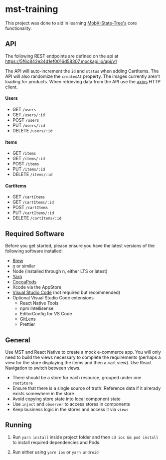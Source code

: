 # mst-training

This project was done to aid in learning [MobX-State-Tree's](https://mobx-state-tree.js.org/intro/philosophy) core functionality.

## API

The following REST endpoints are defined on the api at https://5f6c842e34d1ef0016d58307.mockapi.io/api/v1

The API will auto-increment the `id` and `status` when adding CartItems. The API will also randomize the `createdAt` property. The images currently aren't loading for products. When retrieving data from the API use the [axios](https://www.npmjs.com/package/axios) HTTP client.

#### Users

- GET `/users`
- GET `/users/:id`
- POST `/users`
- PUT `/users/:id`
- DELETE `/users/:id`

#### Items

- GET `/items`
- GET `/items/:id`
- POST `/items`
- PUT `/items/:id`
- DELETE `/items/:id`

#### CartItems

- GET `/cartItems`
- GET `/cartItems/:id`
- POST `/cartItems`
- PUT `/cartItems/:id`
- DELETE `/cartItems/:id`

## Required Software

Before you get started, please ensure you have the latest versions of the following software installed:

- [Brew](https://brew.sh/)
- [n](https://github.com/tj/n) or similar
- Node (installed through n, either LTS or latest)
- [Yarn](https://classic.yarnpkg.com/en/)
- [CocoaPods](https://formulae.brew.sh/formula/cocoapods)
- Xcode via the AppStore
- [Visual Studio Code](https://code.visualstudio.com/) (not required but recommended)
- Optional Visual Studio Code extensions
  - React Native Tools
  - npm Intellisense
  - EditorConfig for VS Code
  - GitLens
  - Prettier

## General

Use MST and React Native to create a mock e-commerce app. You will only need to build the views necessary to complete the requirements (perhaps a view for the store displaying the items and then a cart view). Use React Navigation to switch between views.

- There should be a store for each resource, grouped under one `rootStore`
- Ensure that there is a single source of truth: Reference data if it alrerady exists somewhere in the store
- Avoid copying store state into local component state
- Use `inject` and `observer` to access stores in components
- Keep business logic in the stores and access it via `views`

## Running

1. Run `yarn install` inside project folder and then `cd ios && pod install` to install required dependencies and Pods.

2. Run either using `yarn ios` or `yarn android`
